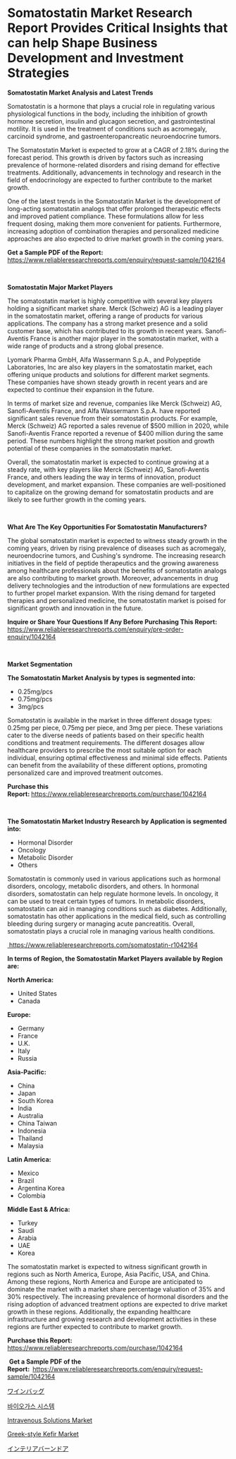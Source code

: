 <p><h1>Somatostatin Market Research Report Provides Critical Insights that can help Shape Business Development and Investment Strategies</h1></p><p><strong>Somatostatin Market Analysis and Latest Trends</strong></p>
<p><p>Somatostatin is a hormone that plays a crucial role in regulating various physiological functions in the body, including the inhibition of growth hormone secretion, insulin and glucagon secretion, and gastrointestinal motility. It is used in the treatment of conditions such as acromegaly, carcinoid syndrome, and gastroenteropancreatic neuroendocrine tumors.</p><p>The Somatostatin Market is expected to grow at a CAGR of 2.18% during the forecast period. This growth is driven by factors such as increasing prevalence of hormone-related disorders and rising demand for effective treatments. Additionally, advancements in technology and research in the field of endocrinology are expected to further contribute to the market growth.</p><p>One of the latest trends in the Somatostatin Market is the development of long-acting somatostatin analogs that offer prolonged therapeutic effects and improved patient compliance. These formulations allow for less frequent dosing, making them more convenient for patients. Furthermore, increasing adoption of combination therapies and personalized medicine approaches are also expected to drive market growth in the coming years.</p></p>
<p><strong>Get a Sample PDF of the Report:&nbsp;</strong> <a href="https://www.reliableresearchreports.com/enquiry/request-sample/1042164">https://www.reliableresearchreports.com/enquiry/request-sample/1042164</a></p>
<p>&nbsp;</p>
<p><strong>Somatostatin Major Market Players</strong></p>
<p><p>The somatostatin market is highly competitive with several key players holding a significant market share. Merck (Schweiz) AG is a leading player in the somatostatin market, offering a range of products for various applications. The company has a strong market presence and a solid customer base, which has contributed to its growth in recent years. Sanofi-Aventis France is another major player in the somatostatin market, with a wide range of products and a strong global presence.</p><p>Lyomark Pharma GmbH, Alfa Wassermann S.p.A., and Polypeptide Laboratories, Inc are also key players in the somatostatin market, each offering unique products and solutions for different market segments. These companies have shown steady growth in recent years and are expected to continue their expansion in the future.</p><p>In terms of market size and revenue, companies like Merck (Schweiz) AG, Sanofi-Aventis France, and Alfa Wassermann S.p.A. have reported significant sales revenue from their somatostatin products. For example, Merck (Schweiz) AG reported a sales revenue of $500 million in 2020, while Sanofi-Aventis France reported a revenue of $400 million during the same period. These numbers highlight the strong market position and growth potential of these companies in the somatostatin market.</p><p>Overall, the somatostatin market is expected to continue growing at a steady rate, with key players like Merck (Schweiz) AG, Sanofi-Aventis France, and others leading the way in terms of innovation, product development, and market expansion. These companies are well-positioned to capitalize on the growing demand for somatostatin products and are likely to see further growth in the coming years.</p></p>
<p>&nbsp;</p>
<p><strong>What Are The Key Opportunities For Somatostatin Manufacturers?</strong></p>
<p><p>The global somatostatin market is expected to witness steady growth in the coming years, driven by rising prevalence of diseases such as acromegaly, neuroendocrine tumors, and Cushing's syndrome. The increasing research initiatives in the field of peptide therapeutics and the growing awareness among healthcare professionals about the benefits of somatostatin analogs are also contributing to market growth. Moreover, advancements in drug delivery technologies and the introduction of new formulations are expected to further propel market expansion. With the rising demand for targeted therapies and personalized medicine, the somatostatin market is poised for significant growth and innovation in the future.</p></p>
<p><strong>Inquire or Share Your Questions If Any Before Purchasing This Report:</strong> <a href="https://www.reliableresearchreports.com/enquiry/pre-order-enquiry/1042164">https://www.reliableresearchreports.com/enquiry/pre-order-enquiry/1042164</a></p>
<p>&nbsp;</p>
<p><strong>Market Segmentation</strong></p>
<p><strong>The Somatostatin Market Analysis by types is segmented into:</strong></p>
<p><ul><li>0.25mg/pcs</li><li>0.75mg/pcs</li><li>3mg/pcs</li></ul></p>
<p><p>Somatostatin is available in the market in three different dosage types: 0.25mg per piece, 0.75mg per piece, and 3mg per piece. These variations cater to the diverse needs of patients based on their specific health conditions and treatment requirements. The different dosages allow healthcare providers to prescribe the most suitable option for each individual, ensuring optimal effectiveness and minimal side effects. Patients can benefit from the availability of these different options, promoting personalized care and improved treatment outcomes.</p></p>
<p><strong>Purchase this Report:&nbsp;</strong><a href="https://www.reliableresearchreports.com/purchase/1042164">https://www.reliableresearchreports.com/purchase/1042164</a></p>
<p>&nbsp;</p>
<p><strong>The Somatostatin Market Industry Research by Application is segmented into:</strong></p>
<p><ul><li>Hormonal Disorder</li><li>Oncology</li><li>Metabolic Disorder</li><li>Others</li></ul></p>
<p><p>Somatostatin is commonly used in various applications such as hormonal disorders, oncology, metabolic disorders, and others. In hormonal disorders, somatostatin can help regulate hormone levels. In oncology, it can be used to treat certain types of tumors. In metabolic disorders, somatostatin can aid in managing conditions such as diabetes. Additionally, somatostatin has other applications in the medical field, such as controlling bleeding during surgery or managing acute pancreatitis. Overall, somatostatin plays a crucial role in managing various health conditions.</p></p>
<p><a href="https://www.reliableresearchreports.com/somatostatin-r1042164">&nbsp;https://www.reliableresearchreports.com/somatostatin-r1042164</a></p>
<p><strong>In terms of Region, the Somatostatin Market Players available by Region are:</strong></p>
<p>
    <p> <strong> North America: </strong>
        <ul>
            <li>United States</li>
            <li>Canada</li>
        </ul>
        </p> 
    <p> <strong> Europe: </strong>
        <ul>
            <li>Germany</li>
            <li>France</li>
            <li>U.K.</li>
            <li>Italy</li>
            <li>Russia</li>
        </ul>
        </p> 
    <p> <strong> Asia-Pacific: </strong>
        <ul>
            <li>China</li>
            <li>Japan</li>
            <li>South Korea</li>
            <li>India</li>
            <li>Australia</li>
            <li>China Taiwan</li>
            <li>Indonesia</li>
            <li>Thailand</li>
            <li>Malaysia</li>
        </ul>
        </p> 
    <p> <strong> Latin America: </strong>
        <ul>
            <li>Mexico</li>
            <li>Brazil</li>
            <li>Argentina Korea</li>
            <li>Colombia</li>
        </ul>
        </p> 
    <p> <strong> Middle East & Africa: </strong>
        <ul>
            <li>Turkey</li>
            <li>Saudi</li>
            <li>Arabia</li>
            <li>UAE</li>
            <li>Korea</li>
        </ul>
    </p>
    </p>
<p><p>The somatostatin market is expected to witness significant growth in regions such as North America, Europe, Asia Pacific, USA, and China. Among these regions, North America and Europe are anticipated to dominate the market with a market share percentage valuation of 35% and 30% respectively. The increasing prevalence of hormonal disorders and the rising adoption of advanced treatment options are expected to drive market growth in these regions. Additionally, the expanding healthcare infrastructure and growing research and development activities in these regions are further expected to contribute to market growth.</p></p>
<p><strong>Purchase this Report: </strong><a href="https://www.reliableresearchreports.com/purchase/1042164">https://www.reliableresearchreports.com/purchase/1042164</a></p>
<p>&nbsp;<strong>Get a Sample PDF of the Report:&nbsp;&nbsp;</strong><a href="https://www.reliableresearchreports.com/enquiry/request-sample/1042164">https://www.reliableresearchreports.com/enquiry/request-sample/1042164</a></p>
<p><strong></strong></p>
<p><p><a href="https://github.com/KaydenJohns1964/Market-Research-Report-List-1/blob/main/728831558137.md">ワインバッグ</a></p><p><a href="https://medium.com/@angelardelean202220221/%EB%B0%94%EC%9D%B4%EC%98%A4%EA%B0%80%EC%8A%A4-%EC%8B%9C%EC%8A%A4%ED%85%9C-%EC%8B%9C%EC%9E%A5-%EC%A0%90%EC%9C%A0%EC%9C%A8-%EB%B3%80%ED%99%94-%EB%B0%8F-%EC%8B%9C%EC%9E%A5-%EC%84%B1%EC%9E%A5-%EB%8F%99%ED%96%A5-2024-2031-f41f2110a529">바이오가스 시스템</a></p><p><a href="https://github.com/mancsybtousav/Market-Research-Report-List-2/blob/main/intravenous-solutions-market.md">Intravenous Solutions Market</a></p><p><a href="https://www.linkedin.com/pulse/greek-style-kefir-market-size-trends-complete-industry-overview-ka2ye">Greek-style Kefir Market</a></p><p><a href="https://medium.com/@lewisbechtelar1964/%E3%82%A4%E3%83%B3%E3%83%86%E3%83%AA%E3%82%A2%E3%83%90%E3%83%BC%E3%83%B3%E3%83%89%E3%82%A2%E5%B8%82%E5%A0%B4%E3%83%AC%E3%83%9D%E3%83%BC%E3%83%88%E3%81%AF-%E3%81%93%E3%81%AE%E5%B8%82%E5%A0%B4%E3%81%AE%E6%9C%80%E6%96%B0%E3%83%88%E3%83%AC%E3%83%B3%E3%83%89%E3%81%A8%E6%88%90%E9%95%B7%E6%A9%9F%E4%BC%9A%E3%82%92%E6%98%8E%E3%82%89%E3%81%8B%E3%81%AB%E3%81%97%E3%81%A6%E3%81%84%E3%81%BE%E3%81%99-002d2b7235c8">インテリアバーンドア</a></p></p>